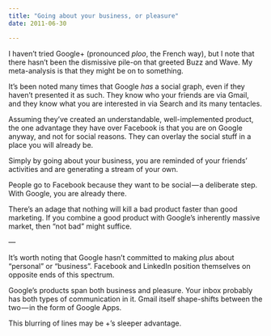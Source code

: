```yaml
---
title: "Going about your business, or pleasure"
date: 2011-06-30

---
```


I haven’t tried Google+ (pronounced _ploo_, the French way), but I note that there hasn’t been the dismissive pile-on that greeted Buzz and Wave. My meta-analysis is that they might be on to something.

It’s been noted many times that Google _has_ a social graph, even if they haven’t presented it as such. They know who your friends are via Gmail, and they know what you are interested in via Search and its many tentacles.

Assuming they’ve created an understandable, well-implemented product, the one advantage they have over Facebook is that you are on Google anyway, and not for social reasons. They can overlay the social stuff in a place you will already be.

Simply by going about your business, you are reminded of your friends’ activities and are generating a stream of your own.

People go to Facebook because they want to be social — a deliberate step. With Google, you are already there.

There’s an adage that nothing will kill a bad product faster than good marketing. If you combine a good product with Google’s inherently massive market, then “not bad” might suffice.

—

It’s worth noting that Google hasn’t committed to making _plus_ about “personal” or “business”. Facebook and LinkedIn position themselves on opposite ends of this spectrum.

Google’s products span both business and pleasure. Your inbox probably has both types of communication in it. Gmail itself shape-shifts between the two — in the form of Google Apps.

This blurring of lines may be +’s sleeper advantage.
